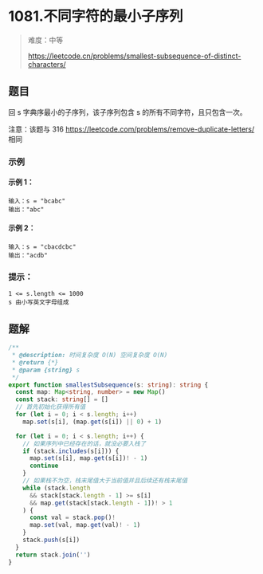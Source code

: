 # 1081.不同字符的最小子序列

> 难度：中等
>
> https://leetcode.cn/problems/smallest-subsequence-of-distinct-characters/

## 题目

回 s 字典序最小的子序列，该子序列包含 s 的所有不同字符，且只包含一次。

注意：该题与 316 https://leetcode.com/problems/remove-duplicate-letters/ 相同

### 示例

#### 示例 1：

```
输入：s = "bcabc"
输出："abc"
```

#### 示例 2：

```
输入：s = "cbacdcbc"
输出："acdb"
```

### 提示：

```
1 <= s.length <= 1000
s 由小写英文字母组成
```

## 题解

```ts
/**
 * @description: 时间复杂度 O(N) 空间复杂度 O(N)
 * @return {*}
 * @param {string} s
 */
export function smallestSubsequence(s: string): string {
  const map: Map<string, number> = new Map()
  const stack: string[] = []
  // 首先初始化获得所有值
  for (let i = 0; i < s.length; i++)
    map.set(s[i], (map.get(s[i]) || 0) + 1)

  for (let i = 0; i < s.length; i++) {
    // 如果序列中已经存在的话，就没必要入栈了
    if (stack.includes(s[i])) {
      map.set(s[i], map.get(s[i])! - 1)
      continue
    }
    // 如果栈不为空，栈末尾值大于当前值并且后续还有栈末尾值
    while (stack.length
      && stack[stack.length - 1] >= s[i]
      && map.get(stack[stack.length - 1])! > 1
    ) {
      const val = stack.pop()!
      map.set(val, map.get(val)! - 1)
    }
    stack.push(s[i])
  }
  return stack.join('')
}
```
